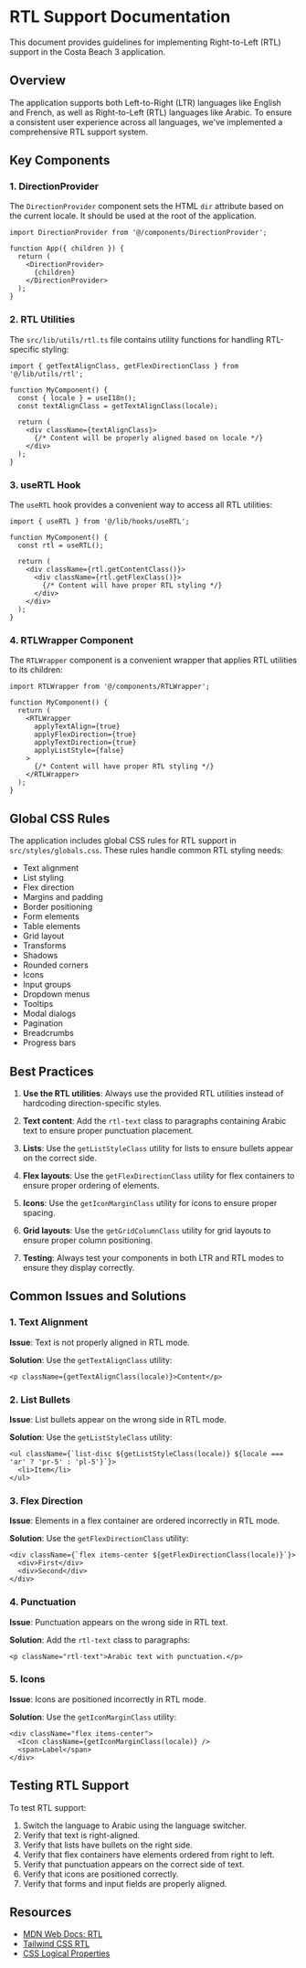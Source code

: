 # RTL Support Documentation

This document provides guidelines for implementing Right-to-Left (RTL) support in the Costa Beach 3 application.

## Overview

The application supports both Left-to-Right (LTR) languages like English and French, as well as Right-to-Left (RTL) languages like Arabic. To ensure a consistent user experience across all languages, we've implemented a comprehensive RTL support system.

## Key Components

### 1. DirectionProvider

The `DirectionProvider` component sets the HTML `dir` attribute based on the current locale. It should be used at the root of the application.

```tsx
import DirectionProvider from '@/components/DirectionProvider';

function App({ children }) {
  return (
    <DirectionProvider>
      {children}
    </DirectionProvider>
  );
}
```

### 2. RTL Utilities

The `src/lib/utils/rtl.ts` file contains utility functions for handling RTL-specific styling:

```tsx
import { getTextAlignClass, getFlexDirectionClass } from '@/lib/utils/rtl';

function MyComponent() {
  const { locale } = useI18n();
  const textAlignClass = getTextAlignClass(locale);
  
  return (
    <div className={textAlignClass}>
      {/* Content will be properly aligned based on locale */}
    </div>
  );
}
```

### 3. useRTL Hook

The `useRTL` hook provides a convenient way to access all RTL utilities:

```tsx
import { useRTL } from '@/lib/hooks/useRTL';

function MyComponent() {
  const rtl = useRTL();
  
  return (
    <div className={rtl.getContentClass()}>
      <div className={rtl.getFlexClass()}>
        {/* Content will have proper RTL styling */}
      </div>
    </div>
  );
}
```

### 4. RTLWrapper Component

The `RTLWrapper` component is a convenient wrapper that applies RTL utilities to its children:

```tsx
import RTLWrapper from '@/components/RTLWrapper';

function MyComponent() {
  return (
    <RTLWrapper 
      applyTextAlign={true}
      applyFlexDirection={true}
      applyTextDirection={true}
      applyListStyle={false}
    >
      {/* Content will have proper RTL styling */}
    </RTLWrapper>
  );
}
```

## Global CSS Rules

The application includes global CSS rules for RTL support in `src/styles/globals.css`. These rules handle common RTL styling needs:

- Text alignment
- List styling
- Flex direction
- Margins and padding
- Border positioning
- Form elements
- Table elements
- Grid layout
- Transforms
- Shadows
- Rounded corners
- Icons
- Input groups
- Dropdown menus
- Tooltips
- Modal dialogs
- Pagination
- Breadcrumbs
- Progress bars

## Best Practices

1. **Use the RTL utilities**: Always use the provided RTL utilities instead of hardcoding direction-specific styles.

2. **Text content**: Add the `rtl-text` class to paragraphs containing Arabic text to ensure proper punctuation placement.

3. **Lists**: Use the `getListStyleClass` utility for lists to ensure bullets appear on the correct side.

4. **Flex layouts**: Use the `getFlexDirectionClass` utility for flex containers to ensure proper ordering of elements.

5. **Icons**: Use the `getIconMarginClass` utility for icons to ensure proper spacing.

6. **Grid layouts**: Use the `getGridColumnClass` utility for grid layouts to ensure proper column positioning.

7. **Testing**: Always test your components in both LTR and RTL modes to ensure they display correctly.

## Common Issues and Solutions

### 1. Text Alignment

**Issue**: Text is not properly aligned in RTL mode.

**Solution**: Use the `getTextAlignClass` utility:

```tsx
<p className={getTextAlignClass(locale)}>Content</p>
```

### 2. List Bullets

**Issue**: List bullets appear on the wrong side in RTL mode.

**Solution**: Use the `getListStyleClass` utility:

```tsx
<ul className={`list-disc ${getListStyleClass(locale)} ${locale === 'ar' ? 'pr-5' : 'pl-5'}`}>
  <li>Item</li>
</ul>
```

### 3. Flex Direction

**Issue**: Elements in a flex container are ordered incorrectly in RTL mode.

**Solution**: Use the `getFlexDirectionClass` utility:

```tsx
<div className={`flex items-center ${getFlexDirectionClass(locale)}`}>
  <div>First</div>
  <div>Second</div>
</div>
```

### 4. Punctuation

**Issue**: Punctuation appears on the wrong side in RTL text.

**Solution**: Add the `rtl-text` class to paragraphs:

```tsx
<p className="rtl-text">Arabic text with punctuation.</p>
```

### 5. Icons

**Issue**: Icons are positioned incorrectly in RTL mode.

**Solution**: Use the `getIconMarginClass` utility:

```tsx
<div className="flex items-center">
  <Icon className={getIconMarginClass(locale)} />
  <span>Label</span>
</div>
```

## Testing RTL Support

To test RTL support:

1. Switch the language to Arabic using the language switcher.
2. Verify that text is right-aligned.
3. Verify that lists have bullets on the right side.
4. Verify that flex containers have elements ordered from right to left.
5. Verify that punctuation appears on the correct side of text.
6. Verify that icons are positioned correctly.
7. Verify that forms and input fields are properly aligned.

## Resources

- [MDN Web Docs: RTL](https://developer.mozilla.org/en-US/docs/Web/CSS/direction)
- [Tailwind CSS RTL](https://tailwindcss.com/docs/hover-focus-and-other-states#rtl-support)
- [CSS Logical Properties](https://developer.mozilla.org/en-US/docs/Web/CSS/CSS_Logical_Properties) 